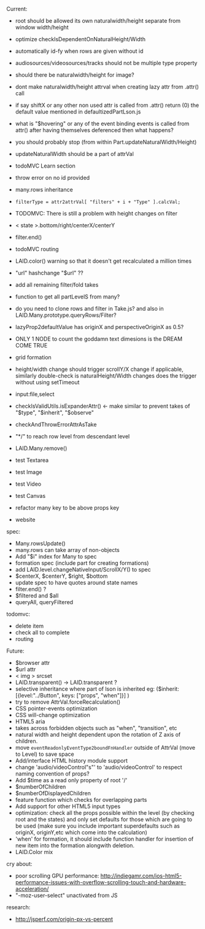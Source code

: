 
Current:
  - root should be allowed its own naturalwidth/height separate
    from window width/height
  - optimize checkIsDependentOnNaturalHeight/Width
  - automatically id-fy when rows are given without id
  - audiosources/videosources/tracks should not be multiple type property
  - should there be naturalwidth/height for image?
  - dont make naturalwidth/height attrval when creating lazy
    attr from .attr() call
  - if say shiftX or any other non used attr is called from
    .attr() return (0) the default value mentioned in
    defaultizedPartLson.js
  - what is "$hovering" or any of the event binding events
    is called from attr() after having themselves deferenced
    then what happens?
  - you should probably stop (from within Part.updateNaturalWidth/Height) 
  - updateNaturalWidth should be a part of attrVal
  - todoMVC Learn section
  - throw error on no id provided
  - many.rows inheritance
  - `filterType = attr2attrVal[ "filters" + i + "Type" ].calcVal;`

  - TODOMVC: There is still a problem with height changes on filter
  - < state >.bottom/right/centerX/centerY
  - filter.end()
  - todoMVC routing
  - LAID.color() warning
    so that it doesn't get recalculated a million times
  - "url" hashchange "$url" ??
  - add all remaining filter/fold takes
  - function to get all partLevelS from many?
  - do you need to clone rows and filter in Take.js? and also in LAID.Many.prototype.queryRows/Filter?
  - lazyProp2defaultValue has originX and perspectiveOriginX as 0.5?
  - ONLY 1 NODE to count the goddamn text dimesions is the DREAM COME TRUE
  - grid formation
  - height/width change should trigger scrollY/X change if
    applicable, similarly double-check is naturalHeight/Width
    changes does the trigger without using setTimeout
  - input:file,select
  - checkIsValidUtils.isExpanderAttr() <- make similar to prevent takes of "$type", "$inherit", "$observe"
  - checkAndThrowErrorAttrAsTake
  - "*/" to reach row level from descendant level
  - LAID.Many.remove()
  - test Textarea
  - test Image
  - test Video
  - test Canvas
  - refactor many key to be above props key
  - website


  spec:
  - Many.rowsUpdate()
  - many.rows can take array of non-objects
  - Add "$i" index for Many to spec
  - formation spec (include part for creating formations)
  - add LAID.level.changeNativeInput/ScrollX/Y() to spec
  - $centerX, $centerY, $right, $bottom
  - update spec to have quotes around state names
  - filter.end() ?
  - $filtered and $all
  - queryAll, queryFiltered

  todomvc:
  - delete item
  - check all to complete
  - routing


Future:
  - $browser attr
  - $url attr
  - < img > srcset
  - LAID.transparent() -> LAID.transparent ?
  - selective inheritance where part of lson is inherited
    eg: ($inherit: [{level:"../Button", keys: ["props", "when"]}] )
  - try to remove AttrVal.forceRecalculation()
  - CSS pointer-events optimization
  - CSS will-change optimization
  - HTML5 aria
  - takes across forbidden objects such as "when", "transition", etc
  - natural width and height dependent upon the rotation of Z axis of children.
  - move `eventReadonlyEventType2boundFnHandler` outside of AttrVal (move to Level) to save space
  - Add/interface HTML history module support
  - change 'audio/videoControl"s"' to 'audio/videoControl' to respect naming convention of props?
  - Add $time as a read only property of root '/'
  - $numberOfChildren
  - $numberOfDisplayedChildren
  - feature function which checks for overlapping parts
  - Add support for other HTML5 input types
  - optimization: check all the props possible within the level (by checking root and the states) and only set defaults for those which are going to be used (make sure you include important superdefaults such as originX, originY,etc which come into the calculation)
  - 'when' for formation, it should include function handler for insertion of new item into the formation alongwith deletion.
  - LAID.Color mix


cry about:
  - poor scrolling GPU performance: http://indiegamr.com/ios-html5-performance-issues-with-overflow-scrolling-touch-and-hardware-acceleration/
  - "-moz-user-select" unactivated from JS

research:
  - http://jsperf.com/origin-px-vs-percent
